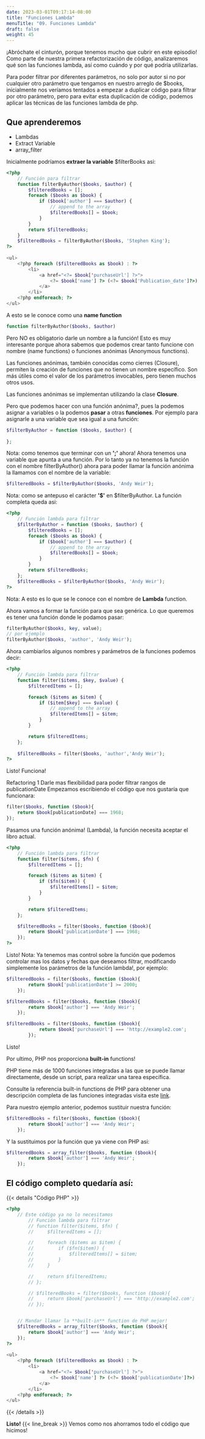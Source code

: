 ```yaml
---
date: 2023-03-01T09:17:14-08:00
title: "Funciones Lambda"
menuTitle: "09. Funciones Lambda"
draft: false
weight: 45
---
```


¡Abróchate el cinturón, porque tenemos mucho que cubrir en este episodio! Como parte de nuestra primera refactorización de código, analizaremos qué son las funciones lambda, así como cuándo y por qué podría utilizarlas.

Para poder filtrar por diferentes parámetros, no solo por autor si no por cualquier otro parámetro que tengamos en nuestro arreglo de $books, inicialmente nos veríamos tentados a empezar a duplicar código para filtrar por otro parámetro, pero para evitar esta duplicación de código, podemos aplicar las técnicas de las funciones lambda de php.  

## Que aprenderemos
- Lambdas
- Extract Variable
- array_filter


Inicialmente podríamos **extraer la variable** $filterBooks asi:
```php
<?php 
    // Función para filtrar
    function filterByAuthor($books, $author) {
        $filteredBooks = [];
        foreach ($books as $book) {
            if ($book['author'] === $author) {
                // append to the array
                $filteredBooks[] = $book; 
            }
        }
        return $filteredBooks;            
    }
    $filteredBooks = filterByAuthor($books, 'Stephen King');
?>
    
<ul>
    <?php foreach ($filteredBooks as $book) : ?>
        <li>
            <a href="<?= $book['purchaseUrl'] ?>">
                <?= $book['name'] ?> (<?= $book['Publication_date']?>) - By <?= $book['author'] ?>
            </a>
        </li>
    <?php endforeach; ?>
</ul> 
```
A esto se le conoce como una **name function**
```php
function filterByAuthor($books, $author) 
```
Pero NO es obligatorio darle un nombre a la función!
Esto es muy interesante porque ahora sabemos que podemos crear tanto funcione con nombre (name functions) o funciones anónimas (Anonymous functions).

Las funciones anónimas, también conocidas como cierres (Closure), permiten la creación de funciones que no tienen un nombre específico. Son más útiles como el valor de los parámetros invocables, pero tienen muchos otros usos.

Las funciones anónimas se implementan utilizando la clase **Closure**.

Pero que podemos hacer con una función anónima?, pues la podemos asignar a variables o la podemos **pasar** a otras **funciones**. 
Por ejemplo para asignarle a una variable que sea igual a una función:
```php
$filterByAuthor = function ($books, $author) {
                      
}; 
```
Nota: como tenemos que terminar con un **';'** ahora!
Ahora tenemos una variable que apunta a una función.
Por lo tanto ya no tenemos la función con el nombre filterByAuthor() ahora para poder llamar la función anónima la llamamos con el nombre de la variable:
```php
$filteredBooks = $filterByAuthor($books, 'Andy Weir'); 
```
Nota: como se antepuso el carácter **'$'** en $filterByAuthor.
La función completa queda asi:
```php
<?php 
    // Función lambda para filtrar
    $filterByAuthor = function ($books, $author) {
        $filteredBooks = [];
        foreach ($books as $book) {
            if ($book['author'] === $author) {
                // append to the array
                $filteredBooks[] = $book; 
            }
        }
        return $filteredBooks;            
    };
    $filteredBooks = $filterByAuthor($books, 'Andy Weir');
?> 
```
Nota: A esto es lo que se le conoce con el nombre de **Lambda** function.

Ahora vamos a formar la función para que sea genérica.
Lo que queremos es tener una función donde le podamos pasar:
```php
filterByAuthor($books, key, value);
// por ejemplo
filterByAuthor($books, 'author', 'Andy Weir');
```
Ahora cambiarlos algunos nombres y parámetros de la funciones podemos decir:
```php
<?php 
    // Función lambda para filtrar
    function filter($items, $key, $value) {
        $filteredItems = [];

        foreach ($items as $item) {
            if ($item[$key] === $value) {
                // append to the array
                $filteredItems[] = $item; 
            }
        }

        return $filteredItems;            
    };
    
    $filteredBooks = filter($books, 'author','Andy Weir');
?> 
```
Listo!
Funciona!

Refactoring 1
Darle mas flexibilidad para poder filtrar rangos de publicationDate
Empezamos escribiendo el código que nos gustaría que funcionara:
```php
filter($books, function ($book){
    return $book[publicationDate] === 1968;
}); 
```  
Pasamos una función anónima! (Lambda), la función necesita aceptar el libro actual.
```php
<?php 
    // Función lambda para filtrar
    function filter($items, $fn) {
        $filteredItems = [];

        foreach ($items as $item) {
            if ($fn($item)) {
                $filteredItems[] = $item; 
            }
        }

        return $filteredItems;            
    };

    $filteredBooks = filter($books, function ($book){
        return $book['publicationDate'] === 1968;
    });
?> 
```
Listo!
Nota: Ya tenemos mas control sobre la función que podemos controlar mas los datos y fechas que deseamos filtrar, modificando simplemente los parámetros de la función lambda!, por ejemplo:
```php
$filteredBooks = filter($books, function ($book){
        return $book['publicationDate'] >= 2000;
    }); 

$filteredBooks = filter($books, function ($book){
        return $book['author'] === 'Andy Weir';
    });

$filteredBooks = filter($books, function ($book){
            return $book['purchaseUrl'] === 'http://example2.com';
        });
```
Listo!

Por ultimo, PHP nos proporciona **built-in** functions!

PHP tiene más de 1000 funciones integradas a las que se puede llamar directamente, desde un script, para realizar una tarea específica.

Consulte la referencia built-in functions de PHP para obtener una descripción completa de las funciones integradas visita este [link](https://www.w3schools.com/php/php_ref_overview.asp).

Para nuestro ejemplo anterior, podemos sustituir nuestra función:
```php
$filteredBooks = filter($books, function ($book){
        return $book['author'] === 'Andy Weir';
    });
```
Y la sustituimos por la función que ya viene con PHP asi:
```php
$filteredBooks = array_filter($books, function ($book){
        return $book['author'] === 'Andy Weir';
    }); 
```

## El código completo quedaría así:
{{< details "Código PHP" >}}

```php
<?php 
    // Este código ya no lo necesitamos
        // Función lambda para filtrar
        // function filter($items, $fn) {
        //     $filteredItems = [];

        //     foreach ($items as $item) {
        //         if ($fn($item)) {
        //             $filteredItems[] = $item; 
        //         }
        //     }

        //     return $filteredItems;            
        // };

        // $filteredBooks = filter($books, function ($book){
        //     return $book['purchaseUrl'] === 'http://example2.com';
        // });


    // Mandar llamar la **built-in** function de PHP mejor! 
    $filteredBooks = array_filter($books, function ($book){
        return $book['author'] === 'Andy Weir';
    });    
?>
    
<ul>
    <?php foreach ($filteredBooks as $book) : ?>
        <li>
            <a href="<?= $book['purchaseUrl'] ?>">
                <?= $book['name'] ?> (<?= $book['publicationDate']?>) - By <?= $book['author'] ?>
            </a>
        </li>
    <?php endforeach; ?>
</ul> 
```

{{< /details >}}


**Listo!**  {{< line_break >}}
Vemos como nos ahorramos todo el código que hicimos!
